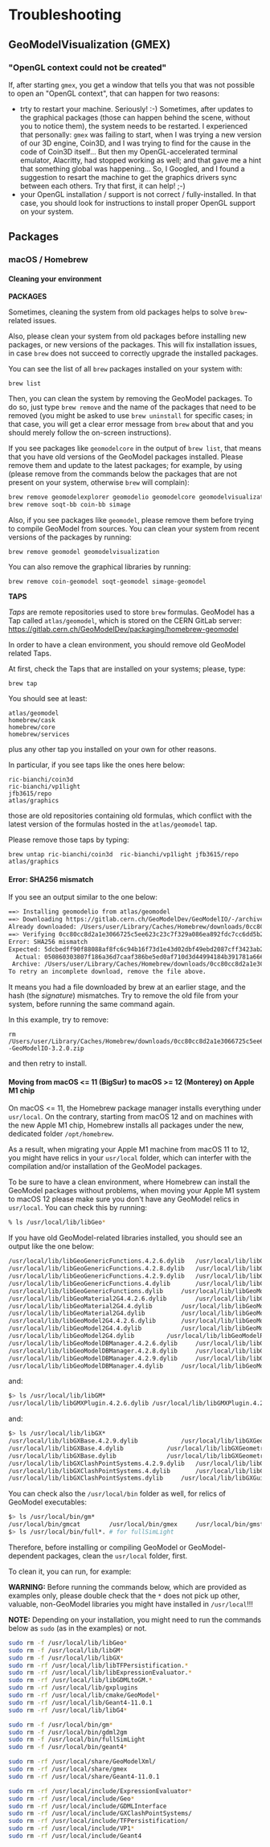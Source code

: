 # Troubleshooting


## GeoModelVisualization (GMEX)

### "OpenGL context could not be created"

If, after starting `gmex`, you get a window that tells you that was not possible to open an "OpenGL context", that can happen for two reasons:

* trty to restart your machine. Seriously! :-) Sometimes, after updates to the graphical packages (those can happen behind the scene, without you to notice them), the system needs to be restarted. I experienced that personally: `gmex` was failing to start, when I was trying a new version of our 3D engine, Coin3D, and I was trying to find for the cause in the code of Coin3D itself... But then my OpenGL-accelerated terminal emulator, Alacritty, had stopped working as well; and that gave me a hint that something global was happening... So, I Googled, and I found a suggestion to resart the machine to get the graphics drivers sync between each others. Try that first, it can help! ;-)
* your OpenGL installation / support is not correct / fully-installed. In that case, you should look for instructions to install proper OpenGL support on your system.

## Packages

### macOS / Homebrew

#### Cleaning your environment

**PACKAGES**

Sometimes, cleaning the system from old packages helps to solve `brew`-related issues.

Also, please clean your system from old packages before installing new packages, or new versions of the packages. This will fix installation issues, in case `brew` does not succeed to correctly upgrade the installed packages.

You can see the list of all `brew` packages installed on your system with: 

```
brew list
```

Then, you can clean the system by removing the GeoModel packages. 
To do so, just type `brew remove` and the name of the packages that need to be removed (you might be asked to use `brew uninstall` for specific cases; in that case, you will get a clear error message from `brew` about that and you should merely follow the on-screen instructions).

If you see packages like `geomodelcore` in the output of `brew list`, that means that you have old versions of the GeoModel packages installed. Please remove them and update to the latest packages; for example, by using (please remove from the commands below the packages that are not present on your system, otherwise `brew` will complain):

```bash
brew remove geomodelexplorer geomodelio geomodelcore geomodelvisualization
brew remove soqt-bb coin-bb simage
```

Also, if you see packages like `geomodel`, please remove them before trying to compile GeoModel from sources.
You can clean your system from recent versions of the packages by running:

```
brew remove geomodel geomodelvisualization
```

You can also remove the graphical libraries by running:

```
brew remove coin-geomodel soqt-geomodel simage-geomodel
```


**TAPS**

*Taps* are remote repositories used to store `brew` formulas. GeoModel has a Tap called `atlas/geomodel`, which is stored on the CERN GitLab server:
https://gitlab.cern.ch/GeoModelDev/packaging/homebrew-geomodel

In order to have a clean environment, you should remove old GeoModel related Taps.

At first, check the Taps that are installed on your systems; please, type:

```
brew tap
```

You should see at least:

```
atlas/geomodel
homebrew/cask
homebrew/core
homebrew/services
```

plus any other tap you installed on your own for other reasons.

In particular, if you see taps like the ones here below:

```
ric-bianchi/coin3d
ric-bianchi/vp1light
jfb3615/repo
atlas/graphics
```

those are old repositories containing old formulas, which conflict with the latest version of the formulas hosted in the `atlas/geomodel` tap.

Please remove those taps by typing:

```
brew untap ric-bianchi/coin3d  ric-bianchi/vp1light jfb3615/repo atlas/graphics
```


#### Error: SHA256 mismatch

If you see an output similar to the one below:

```bash
==> Installing geomodelio from atlas/geomodel
==> Downloading https://gitlab.cern.ch/GeoModelDev/GeoModelIO/-/archive/3.2.0/GeoModelIO-3.2.0.zip
Already downloaded: /Users/user/Library/Caches/Homebrew/downloads/0cc80cc8d2a1e3066725c5ee623c23c7f329a086ea892fdc7cc6dd5b226694e2--GeoModelIO-3.2.0.zip
==> Verifying 0cc80cc8d2a1e3066725c5ee623c23c7f329a086ea892fdc7cc6dd5b226694e2--GeoModelIO-3.2.0.zip checksum
Error: SHA256 mismatch
Expected: 5dcbedff90f88088af8fc6c94b16f73d1e43d02dbf49ebd2087cff3423ab20bd
  Actual: 050860303807f186a36d7caaf386be5ed0af710d3d44994184b391781a666dc3
 Archive: /Users/user/Library/Caches/Homebrew/downloads/0cc80cc8d2a1e3066725c5ee623c23c7f329a086ea892fdc7cc6dd5b226694e2--GeoModelIO-3.2.0.zip
To retry an incomplete download, remove the file above.
```

It means you had a file downloaded by brew at an earlier stage, and the hash (the *signature*) mismatches. Try to remove the old file from your system, before running the same command again.

In this example, try to remove:

```
rm /Users/user/Library/Caches/Homebrew/downloads/0cc80cc8d2a1e3066725c5ee623c23c7f329a086ea892fdc7cc6dd5b226694e2--GeoModelIO-3.2.0.zip
```

and then retry to install.


#### Moving from macOS <= 11 (BigSur) to macOS >= 12 (Monterey) on Apple M1 chip

On macOS <= 11, the Homebrew package manager installs everything under `usr/local`. On the contrary, starting from macOS 12 and on machines with the new Apple M1 chip, Homebrew installs all packages under the new, dedicated folder `/opt/homebrew`.

As a result, when migrating your Apple M1 machine from macOS 11 to 12, you might have relics in your `usr/local` folder, which can interfer with the compilation and/or installation of the GeoModel packages.

To be sure to have a clean environment, where Homebrew can install the GeoModel packages without problems, when moving your Apple M1 system to macOS 12 please make sure you don't have any GeoModel relics in `usr/local`. You can check this by running:

```sh
% ls /usr/local/lib/libGeo*
```

If you have old GeoModel-related libraries installed, you should see an output like the one below:

```sh
/usr/local/lib/libGeoGenericFunctions.4.2.6.dylib	/usr/local/lib/libGeoModelDBManager.dylib		/usr/local/lib/libGeoModelWrite.4.2.6.dylib
/usr/local/lib/libGeoGenericFunctions.4.2.8.dylib	/usr/local/lib/libGeoModelJSONParser.4.2.6.dylib	/usr/local/lib/libGeoModelWrite.4.2.8.dylib
/usr/local/lib/libGeoGenericFunctions.4.2.9.dylib	/usr/local/lib/libGeoModelJSONParser.4.2.8.dylib	/usr/local/lib/libGeoModelWrite.4.2.9.dylib
/usr/local/lib/libGeoGenericFunctions.4.dylib		/usr/local/lib/libGeoModelJSONParser.4.dylib		/usr/local/lib/libGeoModelWrite.4.dylib
/usr/local/lib/libGeoGenericFunctions.dylib		/usr/local/lib/libGeoModelJSONParser.dylib		/usr/local/lib/libGeoModelWrite.dylib
/usr/local/lib/libGeoMaterial2G4.4.2.6.dylib		/usr/local/lib/libGeoModelKernel.4.2.6.dylib		/usr/local/lib/libGeoModelXMLParser.4.2.6.dylib
/usr/local/lib/libGeoMaterial2G4.4.dylib		/usr/local/lib/libGeoModelKernel.4.2.8.dylib		/usr/local/lib/libGeoModelXMLParser.4.2.8.dylib
/usr/local/lib/libGeoMaterial2G4.dylib			/usr/local/lib/libGeoModelKernel.4.2.9.dylib		/usr/local/lib/libGeoModelXMLParser.4.dylib
/usr/local/lib/libGeoModel2G4.4.2.6.dylib		/usr/local/lib/libGeoModelKernel.4.dylib		/usr/local/lib/libGeoModelXMLParser.dylib
/usr/local/lib/libGeoModel2G4.4.dylib			/usr/local/lib/libGeoModelKernel.dylib			/usr/local/lib/libGeoModelXml.4.2.6.dylib
/usr/local/lib/libGeoModel2G4.dylib			/usr/local/lib/libGeoModelRead.4.2.6.dylib		/usr/local/lib/libGeoModelXml.4.2.8.dylib
/usr/local/lib/libGeoModelDBManager.4.2.6.dylib		/usr/local/lib/libGeoModelRead.4.2.8.dylib		/usr/local/lib/libGeoModelXml.4.dylib
/usr/local/lib/libGeoModelDBManager.4.2.8.dylib		/usr/local/lib/libGeoModelRead.4.2.9.dylib		/usr/local/lib/libGeoModelXml.dylib
/usr/local/lib/libGeoModelDBManager.4.2.9.dylib		/usr/local/lib/libGeoModelRead.4.dylib
/usr/local/lib/libGeoModelDBManager.4.dylib		/usr/local/lib/libGeoModelRead.dylib
```

and:

```sh
$> ls /usr/local/lib/libGM*
/usr/local/lib/libGMXPlugin.4.2.6.dylib	/usr/local/lib/libGMXPlugin.4.2.8.dylib	/usr/local/lib/libGMXPlugin.4.dylib	/usr/local/lib/libGMXPlugin.dylib
```

and:

```sh
$> ls /usr/local/lib/libGX*
/usr/local/lib/libGXBase.4.2.9.dylib			/usr/local/lib/libGXGeometrySystems.4.2.9.dylib		/usr/local/lib/libGXGuideLineSystems.4.2.9.dylib
/usr/local/lib/libGXBase.4.dylib			/usr/local/lib/libGXGeometrySystems.4.dylib		/usr/local/lib/libGXGuideLineSystems.4.dylib
/usr/local/lib/libGXBase.dylib				/usr/local/lib/libGXGeometrySystems.dylib		/usr/local/lib/libGXGuideLineSystems.dylib
/usr/local/lib/libGXClashPointSystems.4.2.9.dylib	/usr/local/lib/libGXGui.4.2.9.dylib			/usr/local/lib/libGXHEPVis.4.2.9.dylib
/usr/local/lib/libGXClashPointSystems.4.dylib		/usr/local/lib/libGXGui.4.dylib				/usr/local/lib/libGXHEPVis.4.dylib
/usr/local/lib/libGXClashPointSystems.dylib		/usr/local/lib/libGXGui.dylib				/usr/local/lib/libGXHEPVis.dylib
```

You can check also the `/usr/local/bin` folder as well, for relics of GeoModel executables:

```sh
$> ls /usr/local/bin/gm*    
/usr/local/bin/gmcat		/usr/local/bin/gmex		/usr/local/bin/gmstatistics
$> ls /usr/local/bin/full*. # for fullSimLight    
```

Therefore, before installing or compiling GeoModel or GeoModel-dependent packages, clean the `usr/local` folder, first.

To clean it, you can run, for example:

**WARNING:** Before running the commands below, which are provided as examples only, please double check that the `*` does not pick up other, valuable, non-GeoModel libraries you might have installed in `/usr/local`!!!

**NOTE:** Depending on your installation, you might need to run the commands below as `sudo` (as in the examples) or not.

```sh
sudo rm -f /usr/local/lib/libGeo*
sudo rm -f /usr/local/lib/libGM*
sudo rm -f /usr/local/lib/libGX*
sudo rm -rf /usr/local/lib/libTFPersistification.*
sudo rm -rf /usr/local/lib/libExpressionEvaluator.*
sudo rm -rf /usr/local/lib/libGDMLtoGM.*
sudo rm -rf /usr/local/lib/gxplugins
sudo rm -rf /usr/local/lib/cmake/GeoModel*
sudo rm -rf /usr/local/lib/Geant4-11.0.1
sudo rm -rf /usr/local/lib/libG4*

sudo rm -f /usr/local/bin/gm*
sudo rm -f /usr/local/bin/gdml2gm
sudo rm -f /usr/local/bin/fullSimLight 
sudo rm -f /usr/local/bin/geant4*

sudo rm -rf /usr/local/share/GeoModelXml/
sudo rm -rf /usr/local/share/gmex
sudo rm -rf /usr/local/share/Geant4-11.0.1

sudo rm -rf /usr/local/include/ExpressionEvaluator*
sudo rm -rf /usr/local/include/Geo*
sudo rm -rf /usr/local/include/GDMLInterface
sudo rm -rf /usr/local/include/GXClashPointSystems/
sudo rm -rf /usr/local/include/TFPersistification/
sudo rm -rf /usr/local/include/VP1*
sudo rm -rf /usr/local/include/Geant4 

```
